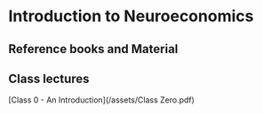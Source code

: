 # Introduction to Neuroeconomics

## Reference books and Material

## Class lectures
[Class 0 - An Introduction](/assets/Class Zero.pdf)
